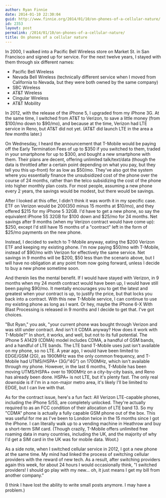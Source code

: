 ```yaml
---
author: Ryan Finnie
date: 2014-01-10 22:30:04
guid: http://www.finnie.org/2014/01/10/on-phones-of-a-cellular-nature/
id: 2353
layout: post
permalink: /2014/01/10/on-phones-of-a-cellular-nature/
title: On phones of a cellular nature
---
```

In 2000, I walked into a Pacific Bell Wireless store on Market St. in San Francisco and signed up for service. For the next twelve years, I stayed with them through six different names:

  * Pacific Bell Wireless
  * Nevada Bell Wireless (technically different service when I moved from California to Nevada, but they were both owned by the same company)
  * SBC Wireless
  * AT&T Wireless
  * Cingular Wireless
  * AT&T Mobility

In 2012, with the release of the iPhone 5, I upgraded from my iPhone 3G. At the same time, I switched from AT&T to Verizon, to save a little money (from $100/mo down to $90/mo), and because at the time, Verizon had LTE service in Reno, but AT&T did not yet. (AT&T did launch LTE in the area a few months later.)

On Wednesday, I heard the announcement that T-Mobile would be paying off the Early Termination Fees of up to $350 if you switched to them, traded in your smartphone for up to $300, and bought a new smartphone with them. Their plans are decent, offering unlimited talk/text/data (though the data is throttled after a certain point depending on what you pay, but they tell you this up-front) for as low as $50/mo. They've also got the system where you essentially finance the unsubsidized cost of the phone over the course of 24 months, rather than the telco subsidizing the cost of the phone into higher monthly plan costs. For most people, assuming a new phone every 2 years, the savings would be modest, but there would be savings.

After I looked at this offer, I didn't think it was worth it in my specific case. ETF on Verizon would be $200 ($350 minus 15 months at $10/mo), and they offered $215 for my iPhone 5 32GB. I'd have to get a new phone, so say the equivalent iPhone 5S 32GB for $100 down and $25/mo for 24 months. Net savings after 9 months (when my Verizon contract would have come up): $250, except I'd still have 15 months of a "contract" left in the form of $25/mo payments on the new phone.

Instead, I decided to switch to T-Mobile anyway, eating the $200 Verizon ETF and keeping my existing phone. I'm now paying $50/mo with T-Mobile, instead of $90/mo with Verizon for effectively the same service. Net savings in 9 months will be $200, $50 less than the scenario above, but I will have no obligation at any point from now going forward, unless I decide to buy a new phone sometime soon.

And therein lies the mental benefit. If I would have stayed with Verizon, in 9 months when my 24 month contract would have been up, I would have still been paying $90/mo. It mentally encourages you to get the latest and greatest when your contract is up, to justify the price, but that locks you back into a contract. With this new T-Mobile service, I can continue to use my existing phone as long as I want. Or hey, maybe the iPhone 6-X With Blast Processing is released in 9 months and I decide to get that. I've got choices.

"But Ryan," you ask, "your current phone was bought through Verizon and was still under contract. And isn't it CDMA anyway? How does it work with T-Mobile?" In short, it works, and well, but not to its full potential. The iPhone 5 A1429 (CDMA) model includes CDMA, a handful of GSM bands, and a handful of LTE bands. The LTE band T-Mobile uses just isn't available on my phone, so no LTE. A year ago, I would have been limited to EDGE/GSM (2G), as 1900MHz was the only common frequency, and T-Mobile had UTMS/HSPA+ (3G/"4G") on 1700MHz, which isn't available through my phone. However, in the last 6 months, T-Mobile has been moving UTMS/HSPA+ over to 1900MHz on a city-by-city basis, and Reno has already been done. HSPA+ is not LTE, but it's plenty fast. The only real downside is if I'm in a non-major metro area, it's likely I'll be limited to EDGE, but I can live with that.

As for the contract issue, here's a fun fact: All Verizon LTE-capable phones, including the iPhone 5/5S, are completely unlocked. They're actually required to as an FCC condition of their allocation of LTE band 13. So my "CDMA" phone is actually a fully capable GSM phone out of the box. This was useful for me as I've been to London twice in the 15 months since I got the iPhone. I can literally walk up to a vending machine in Heathrow and buy a short-term SIM card. (Though crazily, T-Mobile offers unlimited free roaming data in many countries, including the UK, and the majority of why I'd get a SIM card in the UK was for mobile data. Woot.)

As a side note, when I switched cellular service in 2012, I got a new phone at the same time. My mind had linked the process of switching cellular providers with the reward of new tech. As a result, after switching providers again this week, for about 24 hours I would occasionally think, "I switched providers! I should go play with my new... oh, it just means I get my bill from another company."

(I think I have lost the ability to write small posts anymore. I may have a problem.)

